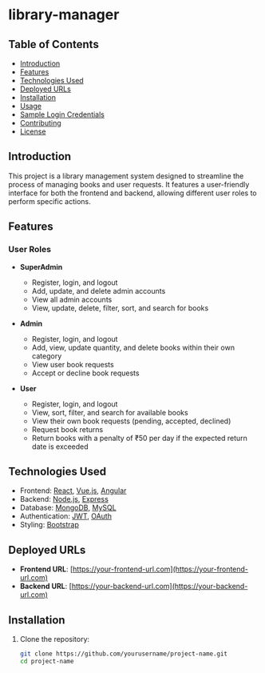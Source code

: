 # library-manager

## Table of Contents
- [Introduction](#introduction)
- [Features](#features)
- [Technologies Used](#technologies-used)
- [Deployed URLs](#deployed-urls)
- [Installation](#installation)
- [Usage](#usage)
- [Sample Login Credentials](#sample-login-credentials)
- [Contributing](#contributing)
- [License](#license)

## Introduction
This project is a library management system designed to streamline the process of managing books and user requests. It features a user-friendly interface for both the frontend and backend, allowing different user roles to perform specific actions.

## Features

### User Roles
- **SuperAdmin**
  - Register, login, and logout
  - Add, update, and delete admin accounts
  - View all admin accounts
  - View, update, delete, filter, sort, and search for books

- **Admin**
  - Register, login, and logout
  - Add, view, update quantity, and delete books within their own category
  - View user book requests
  - Accept or decline book requests

- **User**
  - Register, login, and logout
  - View, sort, filter, and search for available books
  - View their own book requests (pending, accepted, declined)
  - Request book returns
  - Return books with a penalty of ₹50 per day if the expected return date is exceeded

## Technologies Used
- Frontend: [React](https://reactjs.org/), [Vue.js](https://vuejs.org/), [Angular](https://angular.io/)
- Backend: [Node.js](https://nodejs.org/), [Express](https://expressjs.com/)
- Database: [MongoDB](https://www.mongodb.com/), [MySQL](https://www.mysql.com/)
- Authentication: [JWT](https://jwt.io/), [OAuth](https://oauth.net/)
- Styling: [Bootstrap](https://getbootstrap.com/)

## Deployed URLs
- **Frontend URL**: [https://your-frontend-url.com](https://your-frontend-url.com)
- **Backend URL**: [https://your-backend-url.com](https://your-backend-url.com)

## Installation
1. Clone the repository:
   ```bash
   git clone https://github.com/yourusername/project-name.git
   cd project-name
